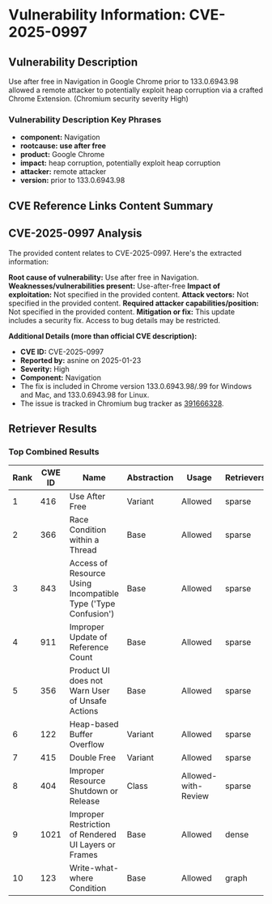 # Vulnerability Information: CVE-2025-0997

## Vulnerability Description
Use after free in Navigation in Google Chrome prior to 133.0.6943.98 allowed a remote attacker to potentially exploit heap corruption via a crafted Chrome Extension. (Chromium security severity High)

### Vulnerability Description Key Phrases
- **component:** Navigation
- **rootcause:** **use after free**
- **product:** Google Chrome
- **impact:** heap corruption, potentially exploit heap corruption
- **attacker:** remote attacker
- **version:** prior to 133.0.6943.98

## CVE Reference Links Content Summary
## CVE-2025-0997 Analysis

The provided content relates to CVE-2025-0997. Here's the extracted information:

**Root cause of vulnerability:** Use after free in Navigation.
**Weaknesses/vulnerabilities present:** Use-after-free
**Impact of exploitation:** Not specified in the provided content.
**Attack vectors:** Not specified in the provided content.
**Required attacker capabilities/position:** Not specified in the provided content.
**Mitigation or fix:** This update includes a security fix. Access to bug details may be restricted.

**Additional Details (more than official CVE description):**

*   **CVE ID:** CVE-2025-0997
*   **Reported by:** asnine on 2025-01-23
*   **Severity:** High
*   **Component:** Navigation
*   The fix is included in Chrome version 133.0.6943.98/.99 for Windows and Mac, and 133.0.6943.98 for Linux.
*   The issue is tracked in Chromium bug tracker as [391666328](https://issues.chromium.org/issues/391666328).

## Retriever Results

### Top Combined Results

| Rank | CWE ID | Name | Abstraction | Usage  | Retrievers | Individual Scores |
|------|--------|------|-------------|-------|------------|-------------------|
| 1 | 416 | Use After Free | Variant | Allowed | sparse | 0.351 |
| 2 | 366 | Race Condition within a Thread | Base | Allowed | sparse | 0.290 |
| 3 | 843 | Access of Resource Using Incompatible Type ('Type Confusion') | Base | Allowed | sparse | 0.272 |
| 4 | 911 | Improper Update of Reference Count | Base | Allowed | sparse | 0.230 |
| 5 | 356 | Product UI does not Warn User of Unsafe Actions | Base | Allowed | sparse | 0.223 |
| 6 | 122 | Heap-based Buffer Overflow | Variant | Allowed | sparse | 0.222 |
| 7 | 415 | Double Free | Variant | Allowed | sparse | 0.219 |
| 8 | 404 | Improper Resource Shutdown or Release | Class | Allowed-with-Review | sparse | 0.210 |
| 9 | 1021 | Improper Restriction of Rendered UI Layers or Frames | Base | Allowed | dense | 0.541 |
| 10 | 123 | Write-what-where Condition | Base | Allowed | graph | 0.003 |

